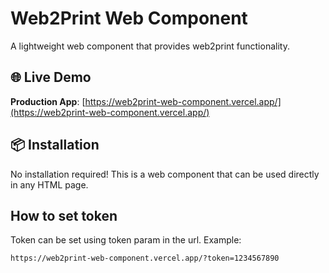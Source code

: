 # Web2Print Web Component

A lightweight web component that provides web2print functionality.

## 🌐 Live Demo

**Production App**: [https://web2print-web-component.vercel.app/](https://web2print-web-component.vercel.app/)

## 📦 Installation

No installation required! This is a web component that can be used directly in any HTML page.

## How to set token

Token can be set using token param in the url.
Example:

```bash
https://web2print-web-component.vercel.app/?token=1234567890
```
